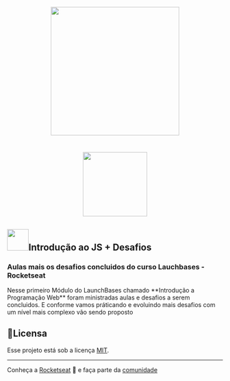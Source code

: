 <p align="center"><img               src="https://camo.githubusercontent.com/268b1344409fac98c4eeda520482b6910c4ddcba/68747470733a2f2f73746f726167652e676f6f676c65617069732e636f6d2f676f6c64656e2d77696e642f626f6f7463616d702d6c61756e6368626173652f6c6f676f2e706e67" width="300" style="text-align:center"/></p>

# 
<p align="center"><a href="https://github.com/JonasBezerra" ><img src="https://img.shields.io/static/v1?label=Made%20By&message=Jonas&color=rgb(253,149,31)&style=flat-square&logo=JavaScript" width="150px" ></a><p/>

## <img width="50px" src="https://emojipedia-us.s3.dualstack.us-west-1.amazonaws.com/thumbs/120/apple/237/technologist-light-skin-tone_1f9d1-1f3fb-200d-1f4bb.png">Introdução ao JS + Desafios
### Aulas mais os desafios concluidos do curso Lauchbases - Rocketseat
<p>Nesse primeiro Módulo do LaunchBases chamado **Introdução a Programação Web** foram ministradas aulas e desafios a serem concluidos. E conforme vamos práticando e evoluindo mais desafios com um nível mais complexo vão sendo proposto <p/>

## 📝Licensa

Esse projeto está sob a licença [MIT](https://github.com/JonasBezerra/Introducao_a_Programacao_Web/blob/master/LICENSE).
<hr>

Conheça a [Rocketseat](https://rocketseat.com.br/)  🚀 e faça parte da [comunidade](https://discordapp.com/invite/gCRAFhc)
